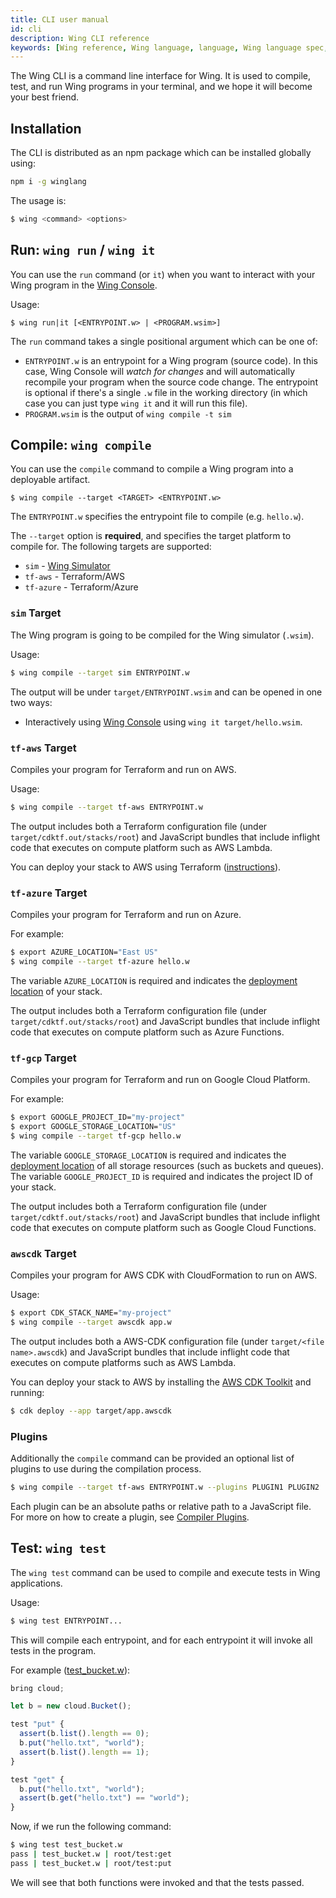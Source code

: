 ```yaml
---
title: CLI user manual
id: cli
description: Wing CLI reference
keywords: [Wing reference, Wing language, language, Wing language spec, Wing programming language, cli]
---
```


The Wing CLI is a command line interface for Wing. It is used to compile, test, and run Wing
programs in your terminal, and we hope it will become your best friend.

## Installation

The CLI is distributed as an npm package which can be installed globally using:

```bash
npm i -g winglang
```

The usage is:

```bash
$ wing <command> <options>
```

## Run: `wing run` / `wing it`

You can use the `run` command (or `it`) when you want to interact with your Wing program in the
[Wing Console](/start-here/local).

Usage:

```
$ wing run|it [<ENTRYPOINT.w> | <PROGRAM.wsim>]
```

The `run` command takes a single positional argument which can be one of:

- `ENTRYPOINT.w` is an entrypoint for a Wing program (source code). In this case, Wing Console will
  *watch for changes* and will automatically recompile your program when the source code change.
  The entrypoint is optional if there's a single `.w` file in the working directory (in which case you
  can just type `wing it` and it will run this file).
- `PROGRAM.wsim` is the output of `wing compile -t sim`

## Compile: `wing compile`

You can use the `compile` command to compile a Wing program into a deployable artifact.

```
$ wing compile --target <TARGET> <ENTRYPOINT.w>
```

The `ENTRYPOINT.w` specifies the entrypoint file to compile (e.g. `hello.w`).

The `--target` option is **required**, and specifies the target platform to compile for. The
following targets are supported:

* `sim` - [Wing Simulator](#sim-target)
* `tf-aws` - Terraform/AWS
* `tf-azure` - Terraform/Azure

### `sim` Target

The Wing program is going to be compiled for the Wing simulator (`.wsim`).

Usage:

```sh
$ wing compile --target sim ENTRYPOINT.w
```

The output will be under `target/ENTRYPOINT.wsim` and can be opened in one two ways:

* Interactively using [Wing Console](/start-here/local) using `wing it target/hello.wsim`.


### `tf-aws` Target

Compiles your program for Terraform and run on AWS.

Usage:

```sh
$ wing compile --target tf-aws ENTRYPOINT.w
```

The output includes both a Terraform configuration file (under `target/cdktf.out/stacks/root`) and
JavaScript bundles that include inflight code that executes on compute platform such as AWS Lambda.

You can deploy your stack to AWS using Terraform ([instructions](/start-here/aws)).


### `tf-azure` Target

Compiles your program for Terraform and run on Azure.

For example:

```sh
$ export AZURE_LOCATION="East US"
$ wing compile --target tf-azure hello.w
```

The variable `AZURE_LOCATION` is required and indicates the [deployment
location](https://github.com/claranet/terraform-azurerm-regions/blob/master/REGIONS.md) of your
stack.

The output includes both a Terraform configuration file (under `target/cdktf.out/stacks/root`) and
JavaScript bundles that include inflight code that executes on compute platform such as Azure
Functions.

### `tf-gcp` Target

Compiles your program for Terraform and run on Google Cloud Platform.

For example:

```sh
$ export GOOGLE_PROJECT_ID="my-project"
$ export GOOGLE_STORAGE_LOCATION="US"
$ wing compile --target tf-gcp hello.w
```

The variable `GOOGLE_STORAGE_LOCATION` is required and indicates the [deployment
location](https://cloud.google.com/storage/docs/locations) of all storage
resources (such as buckets and queues). The variable `GOOGLE_PROJECT_ID` is required and indicates
the project ID of your stack.

The output includes both a Terraform configuration file (under `target/cdktf.out/stacks/root`) and
JavaScript bundles that include inflight code that executes on compute platform such as Google Cloud Functions.


### `awscdk` Target

Compiles your program for AWS CDK with CloudFormation to run on AWS.

Usage:

```sh
$ export CDK_STACK_NAME="my-project"
$ wing compile --target awscdk app.w
```

The output includes both a AWS-CDK configuration file (under `target/<file name>.awscdk`) and
JavaScript bundles that include inflight code that executes on compute platforms such as AWS Lambda.

You can deploy your stack to AWS by installing the [AWS CDK Toolkit](https://docs.aws.amazon.com/cdk/v2/guide/cli.html) and running:
```sh
$ cdk deploy --app target/app.awscdk
```

### Plugins

Additionally the `compile` command can be provided an optional list of plugins to use during the compilation process.

```sh
$ wing compile --target tf-aws ENTRYPOINT.w --plugins PLUGIN1 PLUGIN2
```
Each plugin can be an absolute paths or relative path to a JavaScript file. For more 
on how to create a plugin, see [Compiler Plugins](/reference/compiler-plugins).

## Test: `wing test`

The `wing test` command can be used to compile and execute tests in Wing applications.

Usage:

```sh
$ wing test ENTRYPOINT...
```

This will compile each entrypoint, and for each entrypoint it will invoke all tests in the program.

For example ([test_bucket.w](https://github.com/winglang/wing/tree/main/examples/tests/valid/test_bucket.w)):

```js
bring cloud;

let b = new cloud.Bucket();

test "put" {
  assert(b.list().length == 0);
  b.put("hello.txt", "world");
  assert(b.list().length == 1);
}

test "get" {
  b.put("hello.txt", "world");
  assert(b.get("hello.txt") == "world");
}
```

Now, if we run the following command:

```sh
$ wing test test_bucket.w
pass | test_bucket.w | root/test:get
pass | test_bucket.w | root/test:put
```

We will see that both functions were invoked and that the tests passed.
